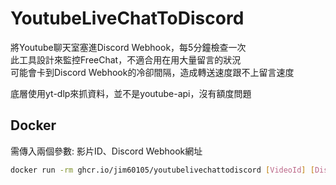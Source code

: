 # YoutubeLiveChatToDiscord

將Youtube聊天室塞進Discord Webhook，每5分鐘檢查一次\
此工具設計來監控FreeChat，不適合用在用大量留言的狀況\
可能會卡到Discord Webhook的冷卻間隔，造成轉送速度跟不上留言速度

底層使用yt-dlp來抓資料，並不是youtube-api，沒有額度問題

## Docker

需傳入兩個參數: 影片ID、Discord Webhook網址

```sh
docker run -rm ghcr.io/jim60105/youtubelivechattodiscord [VideoId] [Discord_Webhook_Url]
```
